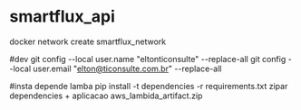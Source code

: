 # smartflux_api

docker network create smartflux_network

#dev
git config --local user.name "eltonticonsulte" --replace-all
git config --local user.email "elton@ticonsulte.com.br" --replace-all

#insta depende lamba
pip install -t dependencies -r requirements.txt
zipar dependencies + aplicacao aws_lambida_artifact.zip
